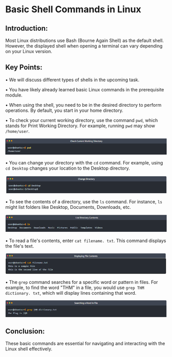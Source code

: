 # Basic Shell Commands in Linux 

## Introduction: 

Most Linux distributions use Bash (Bourne Again Shell) as the default shell. However, the displayed shell when opening a terminal can vary depending on your Linux version. 

## Key Points: 

• We will discuss different types of shells in the upcoming task. 

• You have likely already learned basic Linux commands in the prerequisite module. 

• When using the shell, you need to be in the desired directory to perform operations. By default, you start in your home directory. 

• To check your current working directory, use the command `pwd`, which stands for Print Working Directory. For example, running `pwd` may show `/home/user`. 

![Try Hack Me](image.png)

• You can change your directory with the `cd` command. For example, using `cd Desktop` changes your location to the Desktop directory. 

![Try Hack Me](image-1.png)

• To see the contents of a directory, use the `ls` command. For instance, `ls` might list folders like Desktop, Documents, Downloads, etc. 

![Try Hack Me](image-2.png)

• To read a file's contents, enter `cat filename. txt`. This command displays the file's text. 

![Try Hack Me](image-3.png)

• The `grep` command searches for a specific word or pattern in files. For example, to find the word "THM" in a file, you would use `grep THM dictionary. txt`, which will display lines containing that word. 

![Try Hack Me](image-4.png)

## Conclusion: 
These basic commands are essential for navigating and interacting with the Linux shell effectively.
